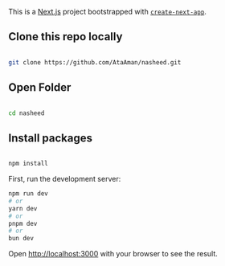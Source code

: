 This is a [Next.js](https://nextjs.org) project bootstrapped with [`create-next-app`](https://nextjs.org/docs/app/api-reference/cli/create-next-app).

## Clone this repo locally

```bash

git clone https://github.com/AtaAman/nasheed.git

```

## Open Folder


```bash

cd nasheed

```

## Install packages


```bash

npm install

```

First, run the development server:

```bash
npm run dev
# or
yarn dev
# or
pnpm dev
# or
bun dev
```

Open [http://localhost:3000](http://localhost:3000) with your browser to see the result.



